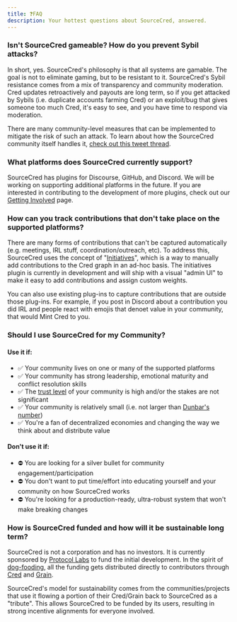 ```yaml
---
title: ❓FAQ
description: Your hottest questions about SourceCred, answered.
---
```


### Isn't SourceCred gameable? How do you prevent Sybil attacks?

In short, yes. SourceCred's philosophy is that all systems are gamable. The goal is not to eliminate gaming, but to be resistant to it. SourceCred's Sybil resistance comes from a mix of transparency and community moderation. Cred updates retroactively and payouts are long term, so if you get attacked by Sybils (i.e. duplicate accounts farming Cred) or an exploit/bug that gives someone too much Cred, it's easy to see, and you have time to respond via moderation.

There are many community-level measures that can be implemented to mitigate the risk of such an attack. To learn about how the SourceCred community itself handles it, [check out this tweet thread](https://twitter.com/decentralion/status/1276326606684876801).

### What platforms does SourceCred currently support?

SourceCred has plugins for Discourse, GitHub, and Discord. We will be working on supporting additional platforms in the future. If you are interested in contributing to the development of more plugins, check out our [Getting Involved](/docs/get-involved) page.

### How can you track contributions that don't take place on the supported platforms?

There are many forms of contributions that can't be captured automatically (e.g. meetings, IRL stuff, coordination/outreach, etc). To address this, SourceCred uses the concept of "[Initiatives]", which is a way to manually add contributions to the Cred graph in an ad-hoc basis. The initiatives plugin is currently in development and will ship with a visual "admin UI" to make it easy to add contributions and assign custom weights.

You can also use existing plug-ins to capture contributions that are outside those plug-ins. For example, if you post in Discord about a contribution you did IRL and people react with emojis that denoet value in your community, that would Mint Cred to you.

### Should I use SourceCred for my Community?

#### Use it if:
- ✅ Your community lives on one or many of the supported platforms
- ✅ Your community has strong leadership, emotional maturity and conflict resolution skills
- ✅ The [trust level] of your community is high and/or the stakes are not significant
- ✅ Your community is relatively small (i.e. not larger than [Dunbar's number](https://en.wikipedia.org/wiki/Dunbar%27s_number))
- ✅ You're a fan of decentralized economies and changing the way we think about and distribute value

#### Don't use it if:
- ⛔️ You are looking for a silver bullet for community engagement/participation
- ⛔️ You don't want to put time/effort into educating yourself and your community on how SourceCred works
- ⛔️ You're looking for a production-ready, ultra-robust system that won't make breaking changes

[//]: # (WHAT DOES MAKE BREAKING CHANGES MEAN? CAN WE REPHRASE?)

### How is SourceCred funded and how will it be sustainable long term?

SourceCred is not a corporation and has no investors. It is currently sponsored by [Protocol Labs](https://protocol.ai/) to fund the initial development. In the spirit of [dog-fooding](https://en.wikipedia.org/wiki/Eating_your_own_dog_food), all the funding gets distributed directly to contributors through [Cred] and [Grain].

SourceCred's model for sustainability comes from the communities/projects that use it flowing a portion of their Cred/Grain back to SourceCred as a "tribute". This allows SourceCred to be funded by its users, resulting in strong incentive alignments for everyone involved.

[//]: # (THIS FAQ SEEMS TO BE FOR DEVS INTERESTED IN USING SC, DO WE WANT TO INCLUDE MORE IN-DEPTH QUESTIONS ABOUT CRED/GRAIN?)

[Cred]: /docs/concepts/cred
[Grain]: /docs/concepts/grain
[Discord]: https://sourcecred.io/discord
[Initiatives]: /docs/concepts/initiatives.md
[trust level]: /docs/concepts/trust_levels.md
